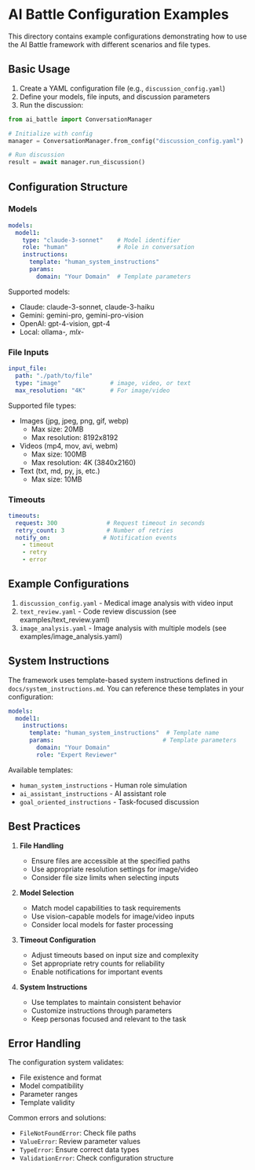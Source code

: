 # AI Battle Configuration Examples

This directory contains example configurations demonstrating how to use the AI Battle framework with different scenarios and file types.

## Basic Usage

1. Create a YAML configuration file (e.g., `discussion_config.yaml`)
2. Define your models, file inputs, and discussion parameters
3. Run the discussion:

```python
from ai_battle import ConversationManager

# Initialize with config
manager = ConversationManager.from_config("discussion_config.yaml")

# Run discussion
result = await manager.run_discussion()
```

## Configuration Structure

### Models
```yaml
models:
  model1:
    type: "claude-3-sonnet"    # Model identifier
    role: "human"              # Role in conversation
    instructions:
      template: "human_system_instructions"
      params:
        domain: "Your Domain"  # Template parameters
```

Supported models:
- Claude: claude-3-sonnet, claude-3-haiku
- Gemini: gemini-pro, gemini-pro-vision
- OpenAI: gpt-4-vision, gpt-4
- Local: ollama-*, mlx-*

### File Inputs

```yaml
input_file:
  path: "./path/to/file"
  type: "image"              # image, video, or text
  max_resolution: "4K"       # For image/video
```

Supported file types:
- Images (jpg, jpeg, png, gif, webp)
  * Max size: 20MB
  * Max resolution: 8192x8192
- Videos (mp4, mov, avi, webm)
  * Max size: 100MB
  * Max resolution: 4K (3840x2160)
- Text (txt, md, py, js, etc.)
  * Max size: 10MB

### Timeouts

```yaml
timeouts:
  request: 300              # Request timeout in seconds
  retry_count: 3            # Number of retries
  notify_on:               # Notification events
    - timeout
    - retry
    - error
```

## Example Configurations

1. `discussion_config.yaml` - Medical image analysis with video input
2. `text_review.yaml` - Code review discussion (see examples/text_review.yaml)
3. `image_analysis.yaml` - Image analysis with multiple models (see examples/image_analysis.yaml)

## System Instructions

The framework uses template-based system instructions defined in `docs/system_instructions.md`. You can reference these templates in your configuration:

```yaml
models:
  model1:
    instructions:
      template: "human_system_instructions"  # Template name
      params:                               # Template parameters
        domain: "Your Domain"
        role: "Expert Reviewer"
```

Available templates:
- `human_system_instructions` - Human role simulation
- `ai_assistant_instructions` - AI assistant role
- `goal_oriented_instructions` - Task-focused discussion

## Best Practices

1. **File Handling**
   - Ensure files are accessible at the specified paths
   - Use appropriate resolution settings for image/video
   - Consider file size limits when selecting inputs

2. **Model Selection**
   - Match model capabilities to task requirements
   - Use vision-capable models for image/video inputs
   - Consider local models for faster processing

3. **Timeout Configuration**
   - Adjust timeouts based on input size and complexity
   - Set appropriate retry counts for reliability
   - Enable notifications for important events

4. **System Instructions**
   - Use templates to maintain consistent behavior
   - Customize instructions through parameters
   - Keep personas focused and relevant to the task

## Error Handling

The configuration system validates:
- File existence and format
- Model compatibility
- Parameter ranges
- Template validity

Common errors and solutions:
- `FileNotFoundError`: Check file paths
- `ValueError`: Review parameter values
- `TypeError`: Ensure correct data types
- `ValidationError`: Check configuration structure
